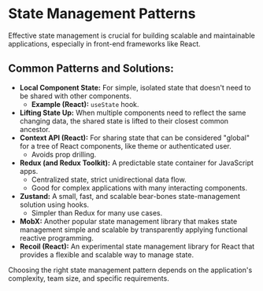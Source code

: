 # State Management Patterns

Effective state management is crucial for building scalable and maintainable applications, especially in front-end frameworks like React.

## Common Patterns and Solutions:

*   **Local Component State:** For simple, isolated state that doesn't need to be shared with other components.
    *   **Example (React):** `useState` hook.
*   **Lifting State Up:** When multiple components need to reflect the same changing data, the shared state is lifted to their closest common ancestor.
*   **Context API (React):** For sharing state that can be considered "global" for a tree of React components, like theme or authenticated user.
    *   Avoids prop drilling.
*   **Redux (and Redux Toolkit):** A predictable state container for JavaScript apps.
    *   Centralized state, strict unidirectional data flow.
    *   Good for complex applications with many interacting components.
*   **Zustand:** A small, fast, and scalable bear-bones state-management solution using hooks.
    *   Simpler than Redux for many use cases.
*   **MobX:** Another popular state management library that makes state management simple and scalable by transparently applying functional reactive programming.
*   **Recoil (React):** An experimental state management library for React that provides a flexible and scalable way to manage state.

Choosing the right state management pattern depends on the application's complexity, team size, and specific requirements.